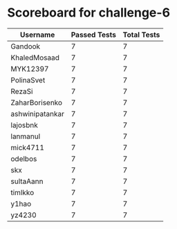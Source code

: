 # Scoreboard for challenge-6
| Username   | Passed Tests | Total Tests |
|------------|--------------|-------------|
| Gandook | 7 | 7 |
| KhaledMosaad | 7 | 7 |
| MYK12397 | 7 | 7 |
| PolinaSvet | 7 | 7 |
| RezaSi | 7 | 7 |
| ZaharBorisenko | 7 | 7 |
| ashwinipatankar | 7 | 7 |
| lajosbnk | 7 | 7 |
| lanmanul | 7 | 7 |
| mick4711 | 7 | 7 |
| odelbos | 7 | 7 |
| skx | 7 | 7 |
| sultaAann | 7 | 7 |
| timlkko | 7 | 7 |
| y1hao | 7 | 7 |
| yz4230 | 7 | 7 |
